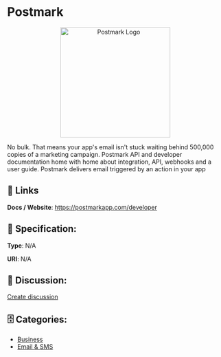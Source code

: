 # Postmark
<p align="center">
    <img width="256" src="https://raw.githubusercontent.com/apis-list/apis-list/main/apis/postmark/logo_256x256.png" alt="Postmark Logo"/>
</p>

No bulk. That means your app's email isn't stuck waiting behind 500,000 copies of a marketing campaign. Postmark API and developer documentation home with home about integration, API, webhooks and a user guide. Postmark delivers email triggered by an action in your app

##  🔗 Links
**Docs / Website**: https://postmarkapp.com/developer

## 🧬 Specification:
**Type**: N/A

**URI**: N/A

## 💬 Discussion:
[Create discussion](https://github.com/apis-list/apis-list/discussions/new)

## 🗄️ Categories:
- [Business](https://github.com/apis-list/apis-list#business)
- [Email & SMS](https://github.com/apis-list/apis-list#email--sms)



